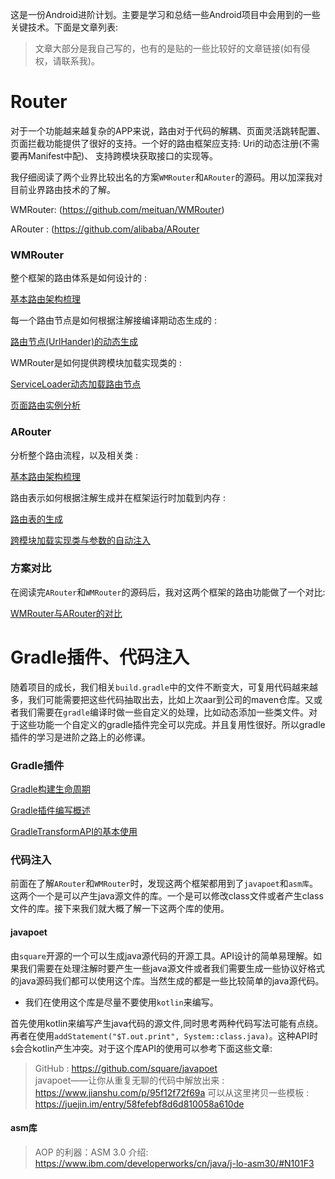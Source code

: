 
这是一份Android进阶计划。主要是学习和总结一些Android项目中会用到的一些关键技术。下面是文章列表:

>文章大部分是我自己写的，也有的是贴的一些比较好的文章链接(如有侵权，请联系我)。

# Router

对于一个功能越来越复杂的APP来说，路由对于代码的解耦、页面灵活跳转配置、页面拦截功能提供了很好的支持。一个好的路由框架应支持: Uri的动态注册(不需要再Manifest中配)、 支持跨模块获取接口的实现等。

我仔细阅读了两个业界比较出名的方案`WMRouter`和`ARouter`的源码。用以加深我对目前业界路由技术的了解。

WMRouter:  (https://github.com/meituan/WMRouter)

ARouter :   (https://github.com/alibaba/ARouter

### WMRouter

整个框架的路由体系是如何设计的 : <p><a href="router/WMRouter/基本路由架构梳理.md">基本路由架构梳理</a></p>

每一个路由节点是如何根据注解接编译期动态生成的 : <p><a href="router/WMRouter/路由节点的动态生成.md">路由节点(UrlHander)的动态生成</a></p>

WMRouter是如何提供跨模块加载实现类的 : <p><a href="router/WMRouter/利用ServiceLoader运行时加载UriHandler.md">ServiceLoader动态加载路由节点</a></p>

<p><a href="router/WMRouter/页面跳转的梳理与拦截器的使用.md">页面路由实例分析</a></p>


### ARouter

分析整个路由流程，以及相关类 : <p><a href="router/ARouter/基本路由过程.md">基本路由架构梳理</a></p>

路由表示如何根据注解生成并在框架运行时加载到内存 : <p><a href="router/ARouter/动态生成路由表.md">路由表的生成</a></p>

<p><a href="router/ARouter/跨模块加载实现类与参数的自动注入.md">跨模块加载实现类与参数的自动注入</a></p>

### 方案对比

在阅读完`ARouter`和`WMRouter`的源码后，我对这两个框架的路由功能做了一个对比:

<p><a href="router/Android路由框架:WMRouter与ARouter的对比.md"> WMRouter与ARouter的对比 </a></p>

# Gradle插件、代码注入

随着项目的成长，我们相关`build.gradle`中的文件不断变大，可复用代码越来越多，我们可能需要把这些代码抽取出去，比如上次aar到公司的maven仓库。又或者我们需要在`gradle`编译时做一些自定义的处理，比如动态添加一些类文件。对于这些功能一个自定义的gradle插件完全可以完成。并且复用性很好。所以gradle插件的学习是进阶之路上的必修课。

### Gradle插件

<p><a href="gradle插件与字节码注入/Gradle构建生命周期.md">Gradle构建生命周期</a></p>

<p><a href="gradle插件与字节码注入/Gradle插件编写概述.md">Gradle插件编写概述</a></p>

<p><a href="gradle插件与字节码注入/GradleTransformAPI的基本使用.md">GradleTransformAPI的基本使用</a></p>

### 代码注入

前面在了解`ARouter`和`WMRouter`时，发现这两个框架都用到了`javapoet`和`asm库`。这两个一个是可以产生java源文件的库。一个是可以修改class文件或者产生class文件的库。接下来我们就大概了解一下这两个库的使用。

#### javapoet

由`square`开源的一个可以生成java源代码的开源工具。API设计的简单易理解。如果我们需要在处理注解时要产生一些java源文件或者我们需要生成一些协议好格式的java源码我们都可以使用这个库。当然生成的都是一些比较简单的java源代码。

- 我们在使用这个库是尽量不要使用`kotlin`来编写。

首先使用kotlin来编写产生java代码的源文件,同时思考两种代码写法可能有点绕。再者在使用`addStatement("$T.out.print", System::class.java)`。这种API时`$`会合kotlin产生冲突。对于这个库API的使用可以参考下面这些文章:

> GitHub : https://github.com/square/javapoet  
> javapoet——让你从重复无聊的代码中解放出来 : https://www.jianshu.com/p/95f12f72f69a 
> 可以从这里拷贝一些模板 : https://juejin.im/entry/58fefebf8d6d810058a610de

#### asm库

>AOP 的利器：ASM 3.0 介绍: https://www.ibm.com/developerworks/cn/java/j-lo-asm30/#N101F3


